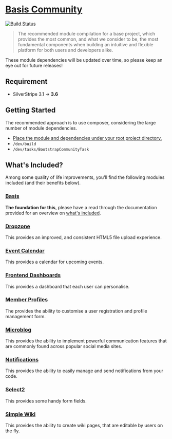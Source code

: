 # [Basis Community](https://packagist.org/packages/silverstripe-australia/ba-sis-community)

[![Build Status](https://travis-ci.org/silverstripe-australia/silverstripe-ba-sis-community.svg?branch=master)](https://travis-ci.org/silverstripe-australia/silverstripe-ba-sis-community)

> The recommended module compilation for a base project, which provides the most common, and what we consider to be, the most fundamental components when building an intuitive and flexible platform for both users and developers alike.

These module dependencies will be updated over time, so please keep an eye out for future releases!

## Requirement

* SilverStripe 3.1 → **3.6**

## Getting Started

The recommended approach is to use composer, considering the large number of module dependencies.

* [Place the module and dependencies under your root project directory.](https://packagist.org/packages/silverstripe-australia/ba-sis-community)
* `/dev/build`
* `/dev/tasks/BootstrapCommunityTask`

## What's Included?

Among some quality of life improvements, you'll find the following modules included (and their benefits below).

### [Basis](https://github.com/silverstripe-australia/silverstripe-ba-sis/)

**The foundation for this**, please have a read through the documentation provided for an overview on [what's included](https://github.com/silverstripe-australia/silverstripe-ba-sis/#whats-included).

### [Dropzone](https://github.com/unclecheese/silverstripe-dropzone/)

This provides an improved, and consistent HTML5 file upload experience.

### [Event Calendar](https://github.com/unclecheese/silverstripe-event-calendar/)

This provides a calendar for upcoming events.

### [Frontend Dashboards](https://github.com/nyeholt/silverstripe-frontend-dashboards/)

This provides a dashboard that each user can personalise.

### [Member Profiles](https://github.com/silverstripe-australia/silverstripe-memberprofiles/)

The provides the ability to customise a user registration and profile management form.

### [Microblog](https://github.com/nyeholt/silverstripe-microblog/)

This provides the ability to implement powerful communication features that are commonly found across popular social media sites.

### [Notifications](https://github.com/silverstripe-australia/silverstripe-notifications/)

This provides the ability to easily manage and send notifications from your code.

### [Select2](https://github.com/sheadawson/silverstripe-select2/)

This provides some handy form fields.

### [Simple Wiki](https://github.com/nyeholt/silverstripe-simplewiki/)

This provides the ability to create wiki pages, that are editable by users on the fly.